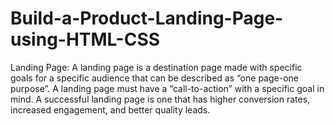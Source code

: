# Build-a-Product-Landing-Page-using-HTML-CSS

Landing Page: A landing page is a destination page made with specific goals for a specific audience that can be described as “one page-one purpose”. A landing page must have a “call-to-action” with a specific goal in mind. A successful landing page is one that has higher conversion rates, increased engagement, and better quality leads.
